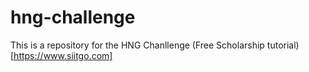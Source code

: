 # hng-challenge
This is a repository for the HNG Chanllenge
(Free Scholarship tutorial)[https://www.siitgo.com]
